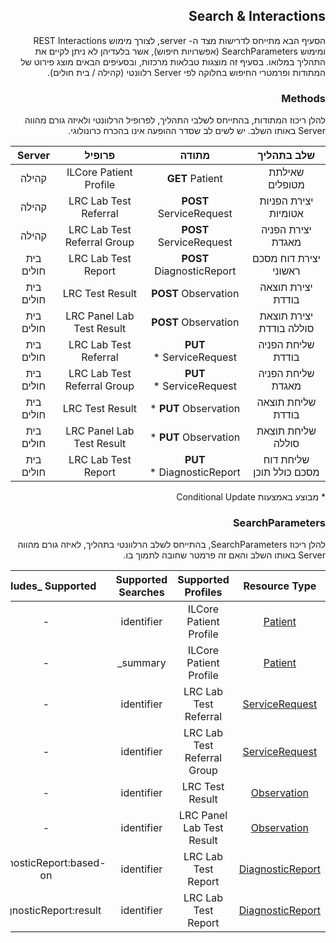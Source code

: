 <div id="intro" dir="rtl" markdown="1">

## Search & Interactions

הסעיף הבא מתייחס לדרישות מצד ה- server, לצורך מימוש REST Interactions ומימוש SearchParameters (אפשרויות חיפוש), אשר בלעדיהן לא ניתן לקיים את התהליך במלואו.
בסעיף זה מוצגות טבלאות מרכזות, ובסעיפים הבאים מוצג פירוט של המתודות ופרמטרי החיפוש בחלוקה לפי Server רלוונטי (קהילה / בית חולים).


### Methods 

להלן ריכוז המתודות, בהתייחס לשלבי התהליך, לפרופיל הרלוונטי ולאיזה גורם מהווה Server באותו השלב.
יש לשים לב שסדר ההופעה אינו בהכרח כרונולוגי.

|**שלב בתהליך**|**מתודה**|**פרופיל**|**Server**|
| :-: | :-: | :-: | :-: |
|שאילתת מטופלים|**GET** Patient|ILCore Patient Profile|קהילה|
|יצירת הפניות אטומיות|**POST** ServiceRequest|LRC Lab Test Referral|קהילה|
|יצירת הפניה מאגדת|**POST** ServiceRequest|LRC Lab Test Referral Group|קהילה|
|יצירת דוח מסכם ראשוני|**POST** DiagnosticReport|LRC Lab Test Report|בית חולים|
|יצירת תוצאה בודדת|**POST** Observation|LRC Test Result|בית חולים|
|יצירת תוצאת סוללה בודדת|**POST** Observation|LRC Panel Lab Test Result|בית חולים|
|שליחת הפניה בודדת |**PUT** ServiceRequest \*|LRC Lab Test Referral|בית חולים|
|שליחת הפניה מאגדת |**PUT** ServiceRequest \*|LRC Lab Test Referral Group|בית חולים|
|שליחת תוצאה בודדת|**PUT** Observation \*|LRC Test Result|בית חולים|
|שליחת תוצאת סוללה|**PUT** Observation \*|LRC Panel Lab Test Result|בית חולים|
|שליחת דוח מסכם כולל תוכן |**PUT** DiagnosticReport \*|LRC Lab Test Report|בית חולים|

\* מבוצע באמצעות Conditional Update

### SearchParameters

להלן ריכוז SearchParameters, בהתייחס לשלב הרלוונטי בתהליך, לאיזה גורם מהווה Server באותו השלב והאם זה פרמטר שחובה לתמוך בו.

|**Resource Type**|**Supported Profiles**|**Supported Searches**|**includes\_ Supported**|**Server**|
| :-: | :-: | :-: | :-: | :-: |
|[Patient](https://hl7.org/fhir/R4/patient.html)|ILCore Patient Profile|identifier|-|קהילה|
|[Patient](https://hl7.org/fhir/R4/patient.html)|ILCore Patient Profile|summary\_|-|קהילה|
|[ServiceRequest](https://hl7.org/fhir/R4/servicerequest.html)|LRC Lab Test Referral|identifier|-|בית חולים|
|[ServiceRequest](https://hl7.org/fhir/R4/servicerequest.html)|LRC Lab Test Referral Group|identifier|-|בית חולים|
|[Observation](https://hl7.org/fhir/R4/observation.html)|LRC Test Result|identifier|-|בית חולים|
|[Observation](https://hl7.org/fhir/R4/observation.html)|LRC Panel Lab Test Result|identifier|-|בית חולים|
|[DiagnosticReport](https://hl7.org/fhir/R4/diagnosticreport.html)|LRC Lab Test Report|identifier|DiagnosticReport:based-on|בית חולים|
|[DiagnosticReport](https://hl7.org/fhir/R4/diagnosticreport.html)|LRC Lab Test Report|identifier|DiagnosticReport:result|בית חולים|



</div>